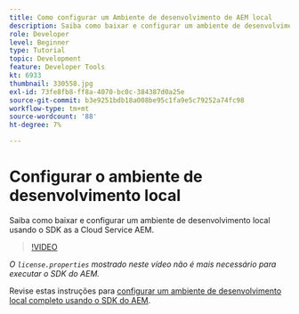 ```yaml
---
title: Como configurar um Ambiente de desenvolvimento de AEM local
description: Saiba como baixar e configurar um ambiente de desenvolvimento local usando o SDK as a Cloud Service AEM.
role: Developer
level: Beginner
type: Tutorial
topic: Development
feature: Developer Tools
kt: 6933
thumbnail: 330558.jpg
exl-id: 73fe8fb8-ff8a-4070-bc0c-384387d0a25e
source-git-commit: b3e9251bdb18a008be95c1fa9e5c79252a74fc98
workflow-type: tm+mt
source-wordcount: '88'
ht-degree: 7%

---
```


# Configurar o ambiente de desenvolvimento local

Saiba como baixar e configurar um ambiente de desenvolvimento local usando o SDK as a Cloud Service AEM.

>[!VIDEO](https://video.tv.adobe.com/v/330558?quality=12&learn=on)

_O `license.properties` mostrado neste vídeo não é mais necessário para executar o SDK do AEM._

Revise estas instruções para [configurar um ambiente de desenvolvimento local completo usando o SDK do AEM](https://experienceleague.adobe.com/docs/experience-manager-learn/cloud-service/local-development-environment-set-up/overview.html?lang=pt-BR).
